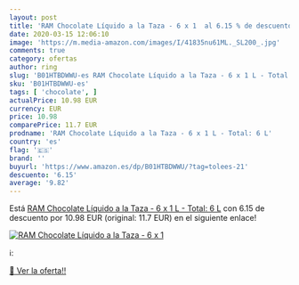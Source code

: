 ```yaml
---
layout: post
title: 'RAM Chocolate Líquido a la Taza - 6 x 1  al 6.15 % de descuento'
date: 2020-03-15 12:06:10
image: 'https://m.media-amazon.com/images/I/41835nu61ML._SL200_.jpg'
comments: true
category: ofertas
author: ring
slug: 'B01HTBDWWU-es RAM Chocolate Líquido a la Taza - 6 x 1 L - Total: 6 L'
sku: 'B01HTBDWWU-es'
tags: [ 'chocolate', ]
actualPrice: 10.98 EUR
currency: EUR
price: 10.98
comparePrice: 11.7 EUR
prodname: 'RAM Chocolate Líquido a la Taza - 6 x 1 L - Total: 6 L'
country: 'es'
flag: '🇪🇸'
brand: ''
buyurl: 'https://www.amazon.es/dp/B01HTBDWWU/?tag=tolees-21'
descuento: '6.15'
average: '9.82'
---
```


Está [RAM Chocolate Líquido a la Taza - 6 x 1 L - Total: 6 L](https://www.amazon.es/dp/B01HTBDWWU/?tag=tolees-21) con 6.15 de descuento por 10.98 EUR (original: 11.7 EUR) en el siguiente enlace!

[![RAM Chocolate Líquido a la Taza - 6 x 1 ](https://m.media-amazon.com/images/I/41835nu61ML._SL200_.jpg)](https://www.amazon.es/dp/B01HTBDWWU/?tag=tolees-21)

ℹ️:


[🛒 Ver la oferta!!](https://www.amazon.es/dp/B01HTBDWWU/?tag=tolees-21)
